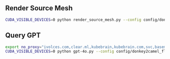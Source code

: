 ## Render Source Mesh
```bash
CUDA_VISIBLE_DEVICES=0 python render_source_mesh.py --config config/donkey2camel_flux.yml
```

## Query GPT
```bash
export no_proxy="ivolces.com,clear.ml,kubebrain,kubebrain.com,svc,basemind.local,basemind.com,basemind.ml,127.0.0.1,10.0.0.0/8,localhost,svc,stepfun-inc.com"
CUDA_VISIBLE_DEVICES=0 python gpt-4o.py --config config/donkey2camel_flux.yml
```